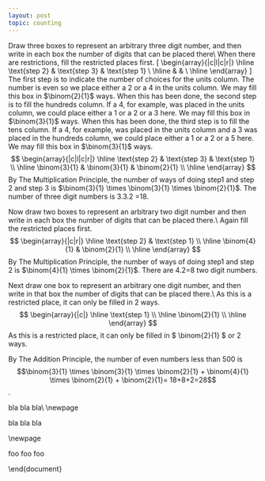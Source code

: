 ```yaml
---
layout: post
topic: counting
---
```


Draw three boxes to represent an arbitrary three digit number, and then write in each box the number of digits that can be placed there\\
When there are restrictions, fill the restricted places first.
\[
\begin{array}{|c|l|c|r|}
\hline
\text{step 2} & \text{step 3} & \text{step 1} \\
\hline
  &  &  \\
\hline
\end{array}
\]
The first step is to indicate the number of choices for the units column.
The number is even so we place either a 2 or a 4 in the units column. We may fill this box in $\binom{2}{1}$ ways.
When this has been done, the second step is to fill the hundreds column. If a 4, for example, was placed in the units column, we could place either a 1 or a 2 or a 3 here. We may fill this box in $\binom{3}{1}$ ways.
When this has been done, the third step is to fill the tens column. If a 4, for example, was placed in the units column and a 3 was placed in the hundreds column, we could place either a 1 or a 2 or a 5  here. We may fill this box in $\binom{3}{1}$ ways.   
$$
\begin{array}{|c|l|c|r|}
\hline
\text{step 2} & \text{step 3} & \text{step 1} \\
\hline
\binom{3}{1} & \binom{3}{1}  & \binom{2}{1}  \\
\hline
\end{array}
$$
By The Multiplication Principle, the number of ways of doing step1 and step 2 and step 3 is $\binom{3}{1} \times \binom{3}{1} \times \binom{2}{1}$. The number of three digit numbers is 3.3.2 =18.





Now draw two boxes to represent an arbitrary two digit number and then write in each box the number of digits that can be placed there.\\
Again fill the restricted places first.
$$
\begin{array}{|c|r|}
\hline
 \text{step 2} & \text{step 1} \\
\hline
\binom{4}{1}  & \binom{2}{1}  \\
\hline
\end{array}
$$
By The Multiplication Principle, the number of ways of doing step1 and step 2 is $\binom{4}{1} \times \binom{2}{1}$. There are 4.2=8 two digit numbers.


Next draw one box to represent an arbitrary one digit number, and then write in that box the number of digits that can be placed there.\\
As this is a restricted place, it can only be filled in 2 ways.
$$
\begin{array}{|c|}
\hline
 \text{step 1} \\
\hline
\binom{2}{1}  \\
\hline
\end{array}
$$
As this is a restricted place, it can only be filled in $ \binom{2}{1} $ or 2 ways.

By The Addition Principle, the number of even numbers less than 500 is $$\binom{3}{1} \times \binom{3}{1} \times \binom{2}{1} + \binom{4}{1} \times \binom{2}{1} + \binom{2}{1}= 18+8+2=28$$.







 
bla bla bla\\
\newpage

bla bla bla

\newpage

foo foo foo

\end{document}